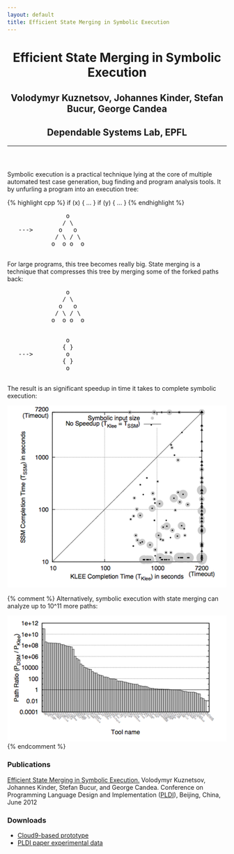 ```yaml
---
layout: default
title: Efficient State Merging in Symbolic Execution
---
```


<header>
    <h1>Efficient State Merging in Symbolic Execution</h1>
    <h2><span>Volodymyr Kuznetsov</span>,
        <span>Johannes Kinder</span>, <span>Stefan Bucur</span>, <span>George Candea</span></h2>
    <h2>Dependable Systems Lab, EPFL</h2>
    <hr />
</header>

Symbolic execution is a practical technique lying at the core of multiple
automated test case generation, bug finding and program analysis tools. It
by unfurling a program into an execution tree:

{% highlight cpp %}
if (x) {
    ...
}
if (y) {
    ...
}
{% endhighlight %}

<div class="highlight-pic" id="graph-symbex">
  <pre>
                o
               / \
   --->       o   o
             / \ / \
            o  o o  o
  </pre>
</div>

For large programs, this tree becomes really big. State merging is a technique
that compresses this tree by merging some of the forked paths back:

<div class="highlight-pic">
  <pre>
                o
               / \
              o   o
             / \ / \
            o  o o  o
  </pre>
</div>
<div class="highlight-pic">
  <pre>
                o
               { }
   --->         o
               { }
                o
  </pre>
</div>

The result is an significant speedup in time it takes to complete symbolic
execution:

<div style="text-align: center">
<img src="images/static-vs-klee-absolute.png" />
</div>

{% comment %}
Alternatively, symbolic execution with state merging can analyze up to 10^11
more paths:

<div style="text-align: center">
<img src="images/pathcount-ratio-paths-labeled.png" />
</div>
{% endcomment %}

### Publications

[Efficient State Merging in Symbolic Execution.](http://dslab.epfl.ch/pubs/stateMerging.pdf?attredirects=0)
Volodymyr Kuznetsov, Johannes Kinder, Stefan Bucur, and George Candea.
Conference on Programming Language Design and Implementation ([PLDI](http://pldi12.cs.purdue.edu/)), Beijing, China, June 2012

### Downloads

- [Cloud9-based prototype](https://s3.amazonaws.com/static.cloud9.epfl.ch/cloud9-state-merging-pldi12.tar.bz2)
- [PLDI paper experimental data](https://s3.amazonaws.com/static.cloud9.epfl.ch/state-merging-expdata-pldi12.tar.bz2)